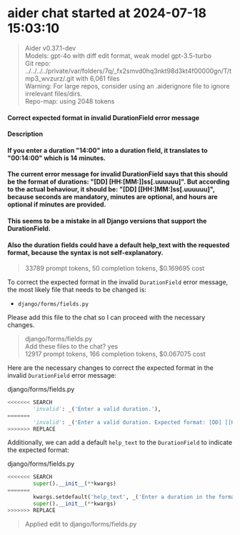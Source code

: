 
# aider chat started at 2024-07-18 15:03:10

> Aider v0.37.1-dev  
> Models: gpt-4o with diff edit format, weak model gpt-3.5-turbo  
> Git repo: ../../../../private/var/folders/7q/_fx2smvd0hq3nkt98d3kt4f00000gn/T/tmp3_wvzurz/.git with 6,061 files  
> Warning: For large repos, consider using an .aiderignore file to ignore irrelevant files/dirs.  
> Repo-map: using 2048 tokens  

#### Correct expected format in invalid DurationField error message  
#### Description  
#### 	  
#### If you enter a duration "14:00" into a duration field, it translates to "00:14:00" which is 14 minutes.  
#### The current error message for invalid DurationField says that this should be the format of durations: "[DD] [HH:[MM:]]ss[.uuuuuu]". But according to the actual behaviour, it should be: "[DD] [[HH:]MM:]ss[.uuuuuu]", because seconds are mandatory, minutes are optional, and hours are optional if minutes are provided.  
#### This seems to be a mistake in all Django versions that support the DurationField.  
#### Also the duration fields could have a default help_text with the requested format, because the syntax is not self-explanatory.  
> 33789 prompt tokens, 50 completion tokens, $0.169695 cost  

To correct the expected format in the invalid `DurationField` error message, the most likely file that needs to be changed is:

- `django/forms/fields.py`

Please add this file to the chat so I can proceed with the necessary changes.

> django/forms/fields.py  
> Add these files to the chat? yes  
> 12917 prompt tokens, 166 completion tokens, $0.067075 cost  

Here are the necessary changes to correct the expected format in the invalid `DurationField` error message:

django/forms/fields.py
```python
<<<<<<< SEARCH
        'invalid': _('Enter a valid duration.'),
=======
        'invalid': _('Enter a valid duration. Expected format: [DD] [[HH:]MM:]ss[.uuuuuu]'),
>>>>>>> REPLACE
```

Additionally, we can add a default `help_text` to the `DurationField` to indicate the expected format:

django/forms/fields.py
```python
<<<<<<< SEARCH
        super().__init__(**kwargs)
=======
        kwargs.setdefault('help_text', _('Enter a duration in the format [DD] [[HH:]MM:]ss[.uuuuuu]'))
        super().__init__(**kwargs)
>>>>>>> REPLACE
```

> Applied edit to django/forms/fields.py  
